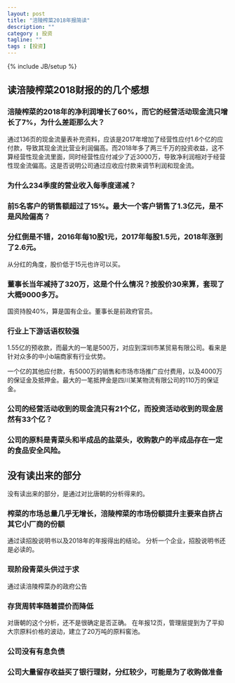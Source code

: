 ```yaml
---
layout: post
title: "涪陵榨菜2018年报简读"
description: ""
category : 投资
tagline: ""
tags : [投资]
---
```

{% include JB/setup %}



## 读涪陵榨菜2018财报的的几个感想

### 涪陵榨菜的2018年的净利润增长了60%，而它的经营活动现金流只增长了7%，为什么差距那么大？

通过136页的现金流量表补充资料，应该是2017年增加了经营性应付1.6个亿的应付款，导致其现金流比营业利润偏高。而2018年多了两三千万的投资收益，这不算经营性现金流里面，同时经营性应付减少了近3000万，导致净利润相对于经营性现金流偏高。这是否说明公司通过应收应付款来调节利润和现金流。

### 为什么234季度的营业收入每季度递减？

### 前5名客户的销售额超过了15%。最大一个客户销售了1.3亿元，是不是风险偏高？

### 分红倒是不错，2016年每10股1元，2017年每股1.5元，2018年涨到了2.6元。

从分红的角度，股价低于15元也许可以买。


### 董事长当年减持了320万，这是个什么情况？按股价30来算，套现了大概9000多万。

国资持股40%，算是国有企业。董事长是前政府官员。

### 行业上下游话语权较强

1.55亿的预收款，而最大的一笔是500万，对应到深圳市某贸易有限公司。看来是针对众多的中小b端商家有行业优势。

一个亿的其他应付款，有5000万的销售和市场市场推广应付费用，以及4000万的保证金及抵押金。最大的一笔抵押金是四川某某物流有限公司的110万的保证金。


### 公司的经营活动收到的现金流只有21个亿，而投资活动收到的现金居然有33个亿？

### 公司的原料是青菜头和半成品的盐菜头，收购散户的半成品存在一定的食品安全风险。


## 没有读出来的部分

没有读出来的部分，是通过对比唐朝的分析得来的。

### 榨菜的市场总量几乎无增长，涪陵榨菜的市场份额提升主要来自挤占其它小厂商的份额

通过读招股说明书以及2018年的年报得出的结论。 分析一个企业，招股说明书还是必读的。

### 现阶段青菜头供过于求

通过读涪陵榨菜办的政府公告

### 存货周转率随着提价而降低

对唐朝的这个分析，还不是很确定是否正确。 在年报12页，管理层提到为了平抑大宗原料价格的波动，建立了20万吨的原料窖池。

### 公司没有有息负债

### 公司大量留存收益买了银行理财，分红较少，可能是为了收购做准备





